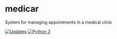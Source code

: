 # medicar

System for managing appointments in a medical clinic

[![Updates](https://pyup.io/repos/github/alisonamerico/medicar/shield.svg)](https://pyup.io/repos/github/alisonamerico/medicar/)
[![Python 3](https://pyup.io/repos/github/alisonamerico/medicar/python-3-shield.svg)](https://pyup.io/repos/github/alisonamerico/medicar/)
